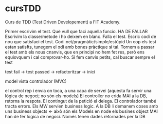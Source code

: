 # cursTDD
Curs de TDD (Test Driven Developement) a l'IT Academy.


Primer escrivim el test. Què vull que faci aquella funcio. HA DE FALLAR
Escrivim la classe/metode i ho deixem en blanc.
Falla el test.
Escric codi de nou que satisfaci el test. Codi net/pragmàtic/simple/estúpid 
Un cop els test estan satisfts, tunegem el odi amb bones pràctique si tal.
Tornem a passar el test amb els nous cnanvis, que en principi no hem fet res, però ens equiovquem i cal comprovar-ho.
Si fem canvis petits, cal buscar sempre el test



test fail -> test passed -> refactoritzar -> inici


model vista controlador (MVC)

el control rep i envia on toca, a una capa de servei (aquesta fa servir una lògica de negoci; no són els models)
El controller no crida MAI a la DB, retorna la respota. El contingut de la petició el delega. El controlador també tracta errors.
Els MW servien business logic.
A la DB li demanem coses amb uns business objects <- això són els Models en node
els busines object MAI han de fer lògica de negoci. Només tenen dades retornades per la DB